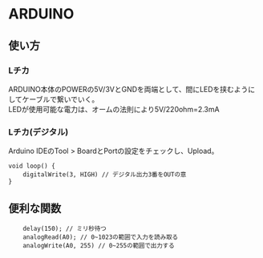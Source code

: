 # ARDUINO

## 使い方
### Lチカ
ARDUINO本体のPOWERの5V/3VとGNDを両端として、間にLEDを挟むようにしてケーブルで繋いでいく。  
LEDが使用可能な電力は、オームの法則により5V/220ohm=2.3mA  

### Lチカ(デジタル)
Arduino IDEのTool > BoardとPortの設定をチェックし、Upload。  
```
void loop() {
    digitalWrite(3, HIGH) // デジタル出力3番をOUTの意
}
```

## 便利な関数
```
    delay(150); // ミリ秒待つ
    analogRead(A0); // 0~1023の範囲で入力を読み取る
    analogWrite(A0, 255) // 0~255の範囲で出力する
```
